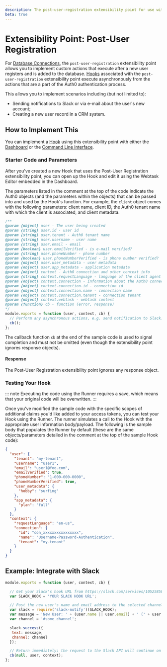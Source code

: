 ```yaml
---
description: The post-user-registration extensibility point for use with Hooks
beta: true
---
```


# Extensibility Point: Post-User Registration

For [Database Connections](/connections/database), the `post-user-registration` extensibility point allows you to implement custom actions that execute after a new user registers and is added to the database. [Hooks](/hooks#work-with-hooks) associated with the `post-user-registration` extensibility point execute asynchronously from the actions that are a part of the Auth0 authentication process.

This allows you to implement scenarios including (but not limited to):

* Sending notifications to Slack or via e-mail about the user's new account;
* Creating a new user record in a CRM system.

## How to Implement This

You can implement a [Hook](/hooks#work-with-hooks) using this extensibility point with either the [Dashboard](/hooks/dashboard) or the [Command Line Interface](/hooks/cli). 

### Starter Code and Parameters

After you've created a new Hook that uses the Post-User Registration extensibility point, you can open up the Hook and edit it using the Webtask Editor embedded in the Dashboard. 

The parameters listed in the comment at the top of the code indicate the Auth0 objects (and the parameters within the objects) that can be passed into and used by the Hook's function. For example, the `client` object comes with the following parameters: client name, client ID, the Auth0 tenant name with which the client is associated, and client metadata. 

```js
/**
@param {object} user - The user being created
@param {string} user.id - user id
@param {string} user.tenant - Auth0 tenant name
@param {string} user.username - user name
@param {string} user.email - email
@param {boolean} user.emailVerified - is e-mail verified?
@param {string} user.phoneNumber - phone number
@param {boolean} user.phoneNumberVerified - is phone number verified?
@param {object} user.user_metadata - user metadata
@param {object} user.app_metadata - application metadata
@param {object} context - Auth0 connection and other context info
@param {string} context.requestLanguage - language of the client agent
@param {object} context.connection - information about the Auth0 connection
@param {object} context.connection.id - connection id
@param {object} context.connection.name - connection name
@param {object} context.connection.tenant - connection tenant
@param {object} context.webtask - webtask context
@param {function} cb - function (error, response)
*/
module.exports = function (user, context, cb) {
  // Perform any asynchronous actions, e.g. send notification to Slack.
  cb();
};
```

The callback function `cb` at the end of the sample code is used to signal completion and must not be omitted (even though the extensibility point ignores response objects).

#### Response

The Post-User Registration extensibility point ignores any response object.

### Testing Your Hook

::: note
Executing the code using the Runner requires a save, which means that your original code will be overwritten.
:::

Once you've modified the sample code with the specific scopes of additional claims you'd like added to your access tokens, you can test your Hook using the Runner. The runner simulates a call to the Hook with the appropriate user information body/payload. The following is the sample body that populates the Runner by default (these are the same objects/parameters detailed in the comment at the top of the sample Hook code):

```json
{
  "user": {
    "tenant": "my-tenant",
    "username": "user1",
    "email": "user1@foo.com",
    "emailVerified": true,
    "phoneNumber": "1-000-000-0000",
    "phoneNumberVerified": true,
    "user_metadata": {
      "hobby": "surfing"
    },
    "app_metadata": {
      "plan": "full"
    }
  },
  "context": {
    "requestLanguage": "en-us",
    "connection": {
      "id": "con_xxxxxxxxxxxxxxxx",
      "name": "Username-Password-Authentication",
      "tenant": "my-tenant"
    }
  }
}
```

## Example: Integrate with Slack

```js
module.exports = function (user, context, cb) {

  // Get your Slack's hook URL from https://slack.com/services/10525858050
  var SLACK_HOOK = 'YOUR SLACK HOOK URL';

  // Post the new user's name and email address to the selected channel
  var slack = require('slack-notify')(SLACK_HOOK);
  var message = 'New User: ' + (user.name || user.email) + ' (' + user.email + ')';
  var channel = '#some_channel';

  slack.success({
   text: message,
   channel: channel
  });

  // Return immediately; the request to the Slack API will continue on the sandbox
  cb(null, user, context);
};
```

